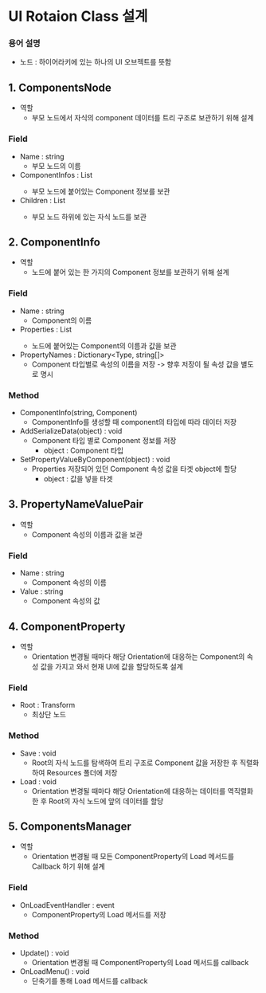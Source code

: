 # UI Rotaion Class 설계
### 용어 설명
- 노드 : 하이어라키에 있는 하나의 UI 오브젝트를 뜻함
## 1. ComponentsNode
- 역할
    - 부모 노드에서 자식의 component 데이터를 트리 구조로 보관하기 위해 설계
### Field
- Name : string
    - 부모 노드의 이름
- ComponentInfos : List<ComponentInfo>
    - 부모 노드에 붙어있는 Component 정보를 보관
- Children : List<ComponentsNode>
    - 부모 노드 하위에 있는 자식 노드를 보관

## 2. ComponentInfo
- 역할
    - 노드에 붙어 있는  한 가지의 Component 정보를 보관하기 위해 설계
### Field 
- Name : string
    - Component의 이름
- Properties : List<PropertyNameValuePair>
    - 노드에 붙어있는 Component의 이름과 값을 보관
- PropertyNames : Dictionary<Type, string[]>
    - Component 타입별로 속성의 이름을 저장 -> 향후 저장이 될 속성 값을 별도로 명시
### Method
- ComponentInfo(string, Component)
    - ComponentInfo를 생성할 때 component의 타입에 따라 데이터 저장
- AddSerializeData(object) : void
    - Component 타입 별로 Component 정보를 저장
        - object : Component 타입
- SetPropertyValueByComponent(object) : void
    - Properties 저장되어 있던 Component 속성 값을 타겟 object에 할당
        - object : 값을 넣을 타겟

## 3. PropertyNameValuePair
- 역할
    - Component 속성의 이름과 값을 보관
### Field
- Name : string
    - Component 속성의 이름
- Value : string
    - Component 속성의 값

## 4. ComponentProperty
- 역할
    - Orientation 변경될 때마다 해당 Orientation에 대응하는 Component의 속성 값을 가지고 와서 현재 UI에 값을 할당하도록 설계
### Field
- Root : Transform
    - 최상단 노드
### Method
- Save : void
    - Root의 자식 노드를 탐색하여 트리 구조로 Component 값을 저장한 후 직렬화하여 Resources 폴더에 저장
- Load : void
    - Orientation 변경될 때마다 해당 Orientation에 대응하는 데이터를 역직렬화한 후 Root의 자식 노드에 앞의 데이터를 할당

## 5. ComponentsManager
- 역할
    - Orientation 변경될 때 모든 ComponentProperty의 Load 메서드를 Callback 하기 위해 설계
### Field
- OnLoadEventHandler : event
    - ComponentProperty의 Load 메서드를 저장
### Method
- Update() : void
    - Orientation 변경될 때 ComponentProperty의 Load 메서드를 callback
- OnLoadMenu() : void
    - 단축기를 통해 Load 메서드를 callback